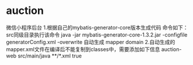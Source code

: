 # auction
微信小程序后台
1.根据自己的mybatis-generator-core版本生成代码
  命令如下：src同级目录执行该命令
  java -jar mybatis-generator-core-1.3.2.jar -configfile generatorConfig.xml -overwrite 自动生成 mapper domain
2.自动生成的mapper.xml文件在编译后不能复制到classes中，需要添加如下信息
 <build>
    <finalName>auction-web</finalName>
    <resources>
      <resource>
        <directory>src/main/java</directory>
        <includes>
          <include>**/*.xml</include>
        </includes>
        <filtering>true</filtering>
      </resource>
    </resources>
  </build>

